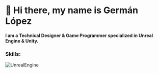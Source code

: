 # 👋 Hi there, my name is Germán López
#### I am a Technical Designer & Game Programmer specialized in Unreal Engine & Unity.

### Skills:
![UnrealEngine](https://img.shields.io/badge/Android-3DOC84?style=for-the-badge&logo=android&logoColor=white&labelColor=101010)</br>

<!--
**gerlogu/gerlogu** is a ✨ _special_ ✨ repository because its `README.md` (this file) appears on your GitHub profile.

Here are some ideas to get you started:

- 🔭 I’m currently working on ...
- 🌱 I’m currently learning ...
- 👯 I’m looking to collaborate on ...
- 🤔 I’m looking for help with ...
- 💬 Ask me about ...
- 📫 How to reach me: ...
- 😄 Pronouns: ...
- ⚡ Fun fact: ...
-->
